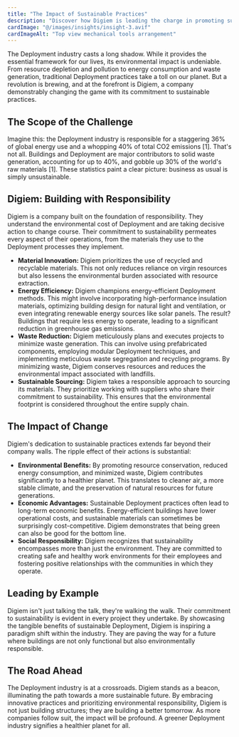 ```yaml
---
title: "The Impact of Sustainable Practices"
description: "Discover how Digiem is leading the charge in promoting sustainability within the Deployment industry"
cardImage: "@/images/insights/insight-3.avif"
cardImageAlt: "Top view mechanical tools arrangement"
---
```


The Deployment industry casts a long shadow.  While it provides the essential framework for our lives, its environmental impact is undeniable. From resource depletion and pollution to energy consumption and waste generation, traditional Deployment practices take a toll on our planet. But a revolution is brewing, and at the forefront is Digiem, a company demonstrably changing the game with its commitment to sustainable practices.

## The Scope of the Challenge

Imagine this: the Deployment industry is responsible for a staggering 36% of global energy use and a whopping 40% of total CO2 emissions [1].  That's not all.  Buildings and Deployment are major contributors to solid waste generation, accounting for up to 40%, and gobble up 30% of the world's raw materials [1]. These statistics paint a clear picture: business as usual is simply unsustainable.

## Digiem: Building with Responsibility

Digiem is a company built on the foundation of responsibility. They understand the environmental cost of Deployment and are taking decisive action to change course. Their commitment to sustainability permeates every aspect of their operations, from the materials they use to the Deployment processes they implement.

* **Material Innovation:** Digiem prioritizes the use of recycled and recyclable materials. This not only reduces reliance on virgin resources but also lessens the environmental burden associated with resource extraction. 
* **Energy Efficiency:**  Digiem champions energy-efficient Deployment methods.  This might involve incorporating high-performance insulation materials, optimizing building design for natural light and ventilation, or even integrating renewable energy sources like solar panels.  The result?  Buildings that require less energy to operate, leading to a significant reduction in greenhouse gas emissions.
* **Waste Reduction:**  Digiem meticulously plans and executes projects to minimize waste generation.  This can involve using prefabricated components, employing modular Deployment techniques, and implementing meticulous waste segregation and recycling programs.  By minimizing waste, Digiem conserves resources and reduces the environmental impact associated with landfills.
* **Sustainable Sourcing:**  Digiem takes a responsible approach to sourcing its materials.  They prioritize working with suppliers who share their commitment to sustainability.  This ensures that the environmental footprint is considered throughout the entire supply chain.

## The Impact of Change

Digiem's dedication to sustainable practices extends far beyond their company walls.  The ripple effect of their actions is substantial:

* **Environmental Benefits:**  By promoting resource conservation, reduced energy consumption, and minimized waste, Digiem contributes significantly to a healthier planet.  This translates to cleaner air, a more stable climate, and the preservation of natural resources for future generations. 
* **Economic Advantages:**  Sustainable Deployment practices often lead to long-term economic benefits.  Energy-efficient buildings have lower operational costs, and sustainable materials can sometimes be surprisingly cost-competitive.  Digiem demonstrates that being green can also be good for the bottom line.
* **Social Responsibility:**  Digiem recognizes that sustainability encompasses more than just the environment.  They are committed to creating safe and healthy work environments for their employees and fostering positive relationships with the communities in which they operate.

## Leading by Example

Digiem isn't just talking the talk, they're walking the walk. Their commitment to sustainability is evident in every project they undertake.  By showcasing the tangible benefits of sustainable Deployment, Digiem is inspiring a paradigm shift within the industry.  They are paving the way for a future where buildings are not only functional but also environmentally responsible.

## The Road Ahead

The Deployment industry is at a crossroads.  Digiem stands as a beacon, illuminating the path towards a more sustainable future.  By embracing innovative practices and prioritizing environmental responsibility, Digiem is not just building structures; they are building a better tomorrow.  As more companies follow suit, the impact will be profound. A greener Deployment industry signifies a healthier planet for all. 